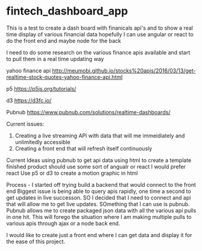 # fintech_dashboard_app

This is a test to create a dash board with finanicals api's and to
show a real time display of various financial data
hopefully I can use angular or react to do the front end 
and maybe node for the back

I need to do some research on the various finance apis available
and start to pull them in a real time updating way


yahoo finance api
http://meumobi.github.io/stocks%20apis/2016/03/13/get-realtime-stock-quotes-yahoo-finance-api.html


p5 
https://p5js.org/tutorials/

d3
https://d3fc.io/

Pubnub
https://www.pubnub.com/solutions/realtime-dashboards/


Current issues:
1. Creating a live streaming APi with data that will me immeidiately and unlimitedly accessible
2. Creating a front end that will refresh itself continuously


Current Ideas
using pubnub to get api data
using html to create a template
finished product should use some sort of angualr or react
I would prefer react
Use p5 or d3 to create a motion graphic in html

Process - 
I started off trying build a backend that would connect to the front end
Biggest issue is being able to query apis rapidly, one time a second to get updates in live successon. SO I decided that I need to connect and api that will allow me to get live updates. SOmething that I can use is pubnub. Pubnub allows me to create packaged json data with all the various api pulls in one hit. This will forego the situation where I am making multiple pulls to various apis through ajax or a node back end.

I would like to create just a front end where I can get data and display it for the ease of this project.

